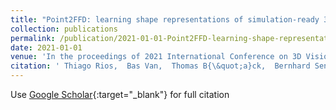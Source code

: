 ```yaml
---
title: "Point2FFD: learning shape representations of simulation-ready 3D models for engineering design optimization"
collection: publications
permalink: /publication/2021-01-01-Point2FFD-learning-shape-representations-of-simulation-ready-3D-models-for-engineering-design-optimization
date: 2021-01-01
venue: 'In the proceedings of 2021 International Conference on 3D Vision (3DV)'
citation: ' Thiago Rios,  Bas Van,  Thomas B{\&quot;a}ck,  Bernhard Sendhoff,  Stefan Menzel, &quot;Point2FFD: learning shape representations of simulation-ready 3D models for engineering design optimization.&quot; In the proceedings of 2021 International Conference on 3D Vision (3DV), 2021.'
---
```

Use [Google Scholar](https://scholar.google.com/scholar?q=Point2FFD:+learning+shape+representations+of+simulation+ready+3D+models+for+engineering+design+optimization){:target="_blank"} for full citation